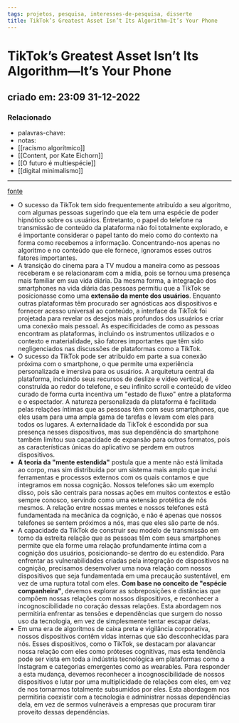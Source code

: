 ```yaml
---
tags: projetos, pesquisa, interesses-de-pesquisa, disserte
title: TikTok’s Greatest Asset Isn’t Its Algorithm—It’s Your Phone
---
```


# TikTok’s Greatest Asset Isn’t Its Algorithm—It’s Your Phone

## criado em: 23:09 31-12-2022

### Relacionado

- palavras-chave: 
- notas: 
- [[racismo algorítmico]]
- [[Content, por Kate Eichorn]]
- [[O futuro é multiespécie]]
- [[digital minimalismo]]
---

[fonte](https://www.wired.com/story/tiktok-phones-extended-mind-philosophy/)

- O sucesso da TikTok tem sido frequentemente atribuído a seu algoritmo, com algumas pessoas sugerindo que ela tem uma espécie de poder hipnótico sobre os usuários. Entretanto, o papel do telefone na transmissão de conteúdo da plataforma não foi totalmente explorado, e é importante considerar o papel tanto do meio como do contexto na forma como recebemos a informação. Concentrando-nos apenas no algoritmo e no conteúdo que ele fornece, ignoramos esses outros fatores importantes.
- A transição do cinema para a TV mudou a maneira como as pessoas receberam e se relacionaram com a mídia, pois se tornou uma presença mais familiar em sua vida diária. Da mesma forma, a integração dos smartphones na vida diária das pessoas permitiu que a TikTok se posicionasse como uma **extensão da mente dos usuários**. Enquanto outras plataformas têm procurado ser agnósticas aos dispositivos e fornecer acesso universal ao conteúdo, a interface da TikTok foi projetada para revelar os desejos mais profundos dos usuários e criar uma conexão mais pessoal. As especificidades de como as pessoas encontram as plataformas, incluindo os instrumentos utilizados e o contexto e materialidade, são fatores importantes que têm sido negligenciados nas discussões de plataformas como a TikTok.
- O sucesso da TikTok pode ser atribuído em parte a sua conexão próxima com o smartphone, o que permite uma experiência personalizada e imersiva para os usuários. A arquitetura central da plataforma, incluindo seus recursos de deslize e vídeo vertical, é construída ao redor do telefone, e seu infinito scroll e conteúdo de vídeo curado de forma curta incentiva um "estado de fluxo" entre a plataforma e o espectador. A natureza personalizada da plataforma é facilitada pelas relações íntimas que as pessoas têm com seus smartphones, que eles usam para uma ampla gama de tarefas e levam com eles para todos os lugares. A externalidade da TikTok é escondida por sua presença nesses dispositivos, mas sua dependência do smartphone também limitou sua capacidade de expansão para outros formatos, pois as características únicas do aplicativo se perdem em outros dispositivos.
- **A teoria da "mente estendida"** postula que a mente não está limitada ao corpo, mas sim distribuída por um sistema mais amplo que inclui ferramentas e processos externos com os quais contamos e que integramos em nossa cognição. Nossos telefones são um exemplo disso, pois são centrais para nossas ações em muitos contextos e estão sempre conosco, servindo como uma extensão protética de nós mesmos. A relação entre nossas mentes e nossos telefones está fundamentada na mecânica da cognição, e não é apenas que nossos telefones se sentem próximos a nós, mas que eles são parte de nós.
- A capacidade da TikTok de construir seu modelo de transmissão em torno da estreita relação que as pessoas têm com seus smartphones permite que ela forme uma relação profundamente íntima com a cognição dos usuários, posicionando-se dentro do eu estendido. Para enfrentar as vulnerabilidades criadas pela integração de dispositivos na cognição, precisamos desenvolver uma nova relação com nossos dispositivos que seja fundamentada em uma precaução sustentável, em vez de uma ruptura total com eles. **Com base no conceito de "espécie companheira"**, devemos explorar as sobreposições e distâncias que compõem nossas relações com nossos dispositivos, e reconhecer a incognoscibilidade no coração dessas relações. Esta abordagem nos permitiria enfrentar as tensões e dependências que surgem do nosso uso da tecnologia, em vez de simplesmente tentar escapar delas.
- Em uma era de algoritmos de caixa preta e vigilância corporativa, nossos dispositivos contêm vidas internas que são desconhecidas para nós. Esses dispositivos, como o TikTok, se destacam por alavancar nossa relação com eles como próteses cognitivas, mas esta tendência pode ser vista em toda a indústria tecnológica em plataformas como a Instagram e categorias emergentes como as wearables. Para responder a esta mudança, devemos reconhecer a incognoscibilidade de nossos dispositivos e lutar por uma multiplicidade de relações com eles, em vez de nos tornarmos totalmente subsumidos por eles. Esta abordagem nos permitiria coexistir com a tecnologia e administrar nossas dependências dela, em vez de sermos vulneráveis a empresas que procuram tirar proveito dessas dependências.
